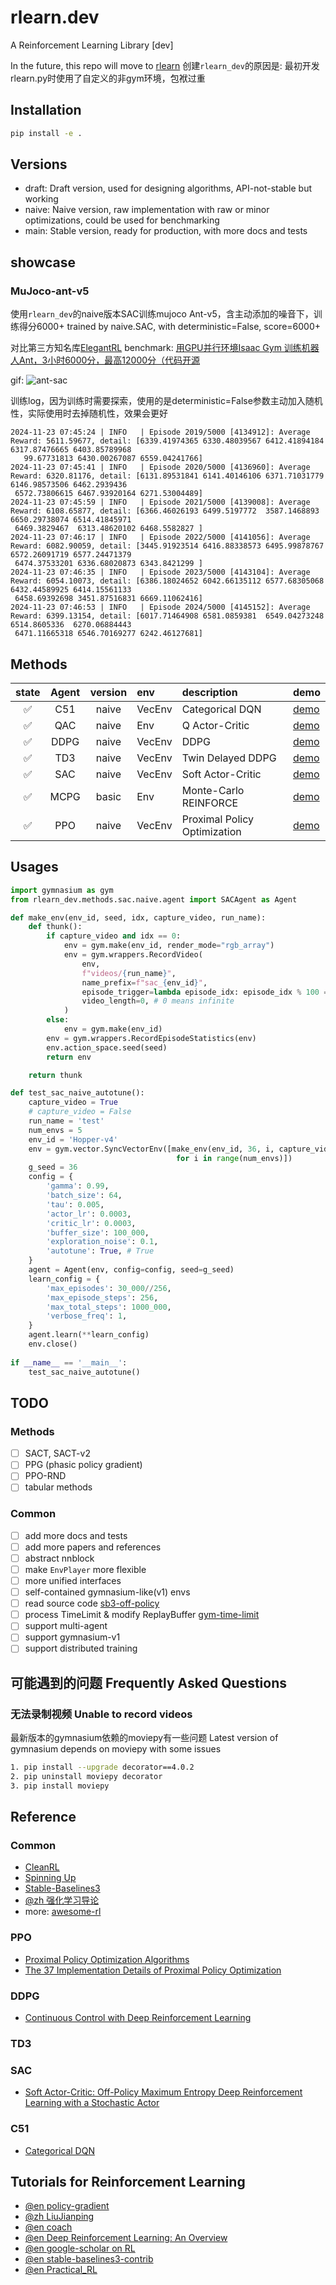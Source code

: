 # rlearn.dev
A Reinforcement Learning Library [dev]

In the future, this repo will move to [rlearn](http://github.com/gseismic/rlearn.py)
创建`rlearn_dev`的原因是: 最初开发rlearn.py时使用了自定义的非gym环境，包袱过重

## Installation
```bash
pip install -e .
```

## Versions
- draft: Draft version, used for designing algorithms, API-not-stable but working
- naive: Naive version, raw implementation with raw or minor optimizations, could be used for benchmarking
- main: Stable version, ready for production, with more docs and tests

## showcase
### MuJoco-ant-v5
使用`rlearn_dev`的naive版本SAC训练mujoco Ant-v5，含主动添加的噪音下，训练得分6000+
trained by naive.SAC, with deterministic=False, score=6000+

对比第三方知名库[ElegantRL](https://github.com/AI4Finance-Foundation/ElegantRL)
benchmark: [用GPU并行环境Isaac Gym 训练机器人Ant，3小时6000分，最高12000分（代码开源](https://zhuanlan.zhihu.com/p/508378146)

gif:
![ant-sac](./docs/ant_sac.gif)

训练log，因为训练时需要探索，使用的是deterministic=False参数主动加入随机性，实际使用时去掉随机性，效果会更好
```
2024-11-23 07:45:24 | INFO   | Episode 2019/5000 [4134912]: Average Reward: 5611.59677, detail: [6339.41974365 6330.48039567 6412.41894184 6317.87476665 6403.85789968
   99.67731813 6430.00267087 6559.04241766]
2024-11-23 07:45:41 | INFO   | Episode 2020/5000 [4136960]: Average Reward: 6320.81176, detail: [6131.89531841 6141.40146106 6371.71031779 6146.98573506 6462.2939436
 6572.73806615 6467.93920164 6271.53004489]
2024-11-23 07:45:59 | INFO   | Episode 2021/5000 [4139008]: Average Reward: 6108.65877, detail: [6366.46026193 6499.5197772  3587.1468893  6650.29738074 6514.41845971
 6469.3829467  6313.48620102 6468.5582827 ]
2024-11-23 07:46:17 | INFO   | Episode 2022/5000 [4141056]: Average Reward: 6082.90059, detail: [3445.91923514 6416.88338573 6495.99878767 6572.26091719 6577.24471379
 6474.37533201 6336.68020873 6343.8421299 ]
2024-11-23 07:46:35 | INFO   | Episode 2023/5000 [4143104]: Average Reward: 6054.10073, detail: [6386.18024652 6042.66135112 6577.68305068 6432.44589925 6414.15561133
 6458.69392698 3451.87516831 6669.11062416]
2024-11-23 07:46:53 | INFO   | Episode 2024/5000 [4145152]: Average Reward: 6399.13154, detail: [6017.71464908 6581.0859381  6549.04273248 6514.8605336  6270.06884443
 6471.11665318 6546.70169277 6242.46127681]
```

## Methods
| state | Agent | version | env | description | demo |   
|:---:|:---:|:---:|:---|:---|:---|
| ✅ | C51  | naive | VecEnv | Categorical DQN | [demo](tests/methods/c51/test_c51_naive.py)
| ✅ | QAC  | naive | Env | Q Actor-Critic | [demo](tests/methods/qac/test_qac_naive.py)
| ✅ | DDPG | naive | VecEnv | DDPG | [demo](tests/methods/ddpg/test_ddpg_naive.py)
| ✅ | TD3  | naive | VecEnv | Twin Delayed DDPG | [demo](tests/methods/td3/test_td3_naive.py)
| ✅ | SAC  | naive | VecEnv | Soft Actor-Critic | [demo](tests/methods/sac/test_sac_naive.py)
| ✅ | MCPG | basic |   Env  | Monte-Carlo REINFORCE | [demo](tests/methods/mcpg/test_mcpg_basic.py)
| ✅ | PPO  | naive | VecEnv | Proximal Policy Optimization | [demo](tests/methods/ppo/test_ppo_draft.py)

## Usages
```python
import gymnasium as gym
from rlearn_dev.methods.sac.naive.agent import SACAgent as Agent

def make_env(env_id, seed, idx, capture_video, run_name):
    def thunk():
        if capture_video and idx == 0:
            env = gym.make(env_id, render_mode="rgb_array")
            env = gym.wrappers.RecordVideo(
                env,
                f"videos/{run_name}",
                name_prefix=f"sac_{env_id}",
                episode_trigger=lambda episode_idx: episode_idx % 100 == 0,
                video_length=0, # 0 means infinite
            )
        else:
            env = gym.make(env_id)
        env = gym.wrappers.RecordEpisodeStatistics(env)
        env.action_space.seed(seed)
        return env

    return thunk

def test_sac_naive_autotune():
    capture_video = True
    # capture_video = False
    run_name = 'test'
    num_envs = 5
    env_id = 'Hopper-v4'
    env = gym.vector.SyncVectorEnv([make_env(env_id, 36, i, capture_video, run_name)
                                     for i in range(num_envs)])
    g_seed = 36
    config = {
        'gamma': 0.99,
        'batch_size': 64,
        'tau': 0.005,
        'actor_lr': 0.0003,
        'critic_lr': 0.0003,
        'buffer_size': 100_000,
        'exploration_noise': 0.1,
        'autotune': True, # True
    }
    agent = Agent(env, config=config, seed=g_seed)
    learn_config = {
        'max_episodes': 30_000//256,
        'max_episode_steps': 256,
        'max_total_steps': 1000_000,
        'verbose_freq': 1,
    }
    agent.learn(**learn_config)
    env.close() 
    
if __name__ == '__main__':
    test_sac_naive_autotune()
```

## TODO
### Methods
- [ ] SACT, SACT-v2
- [ ] PPG (phasic policy gradient)
- [ ] PPO-RND
- [ ] tabular methods

### Common
- [ ] add more docs and tests
- [ ] add more papers and references
- [ ] abstract nnblock
- [ ] make `EnvPlayer` more flexible
- [ ] more unified interfaces
- [ ] self-contained gymnasium-like(v1) envs
- [ ] read source code [sb3-off-policy](https://github.com/DLR-RM/stable-baselines3/blob/06498e8be71b9c8aee38226176dbd28443afbb4f/stable_baselines3/common/off_policy_algorithm.py#L439)
- [ ] process TimeLimit & modify ReplayBuffer [gym-time-limit](https://github.com/openai/gym/blob/master/gym/wrappers/time_limit.py#L19)
- [ ] support multi-agent
- [ ] support gymnasium-v1
- [ ] support distributed training

## 可能遇到的问题 Frequently Asked Questions
### 无法录制视频 Unable to record videos
最新版本的gymnasium依赖的moviepy有一些问题  Latest version of gymnasium depends on moviepy with some issues
```bash
1. pip install --upgrade decorator==4.0.2
2. pip uninstall moviepy decorator
3. pip install moviepy
```

## Reference
### Common
- [CleanRL](https://github.com/vwxyzjn/cleanrl)
- [Spinning Up](https://spinningup.openai.com/)
- [Stable-Baselines3](https://github.com/DLR-RM/stable-baselines3)
- [@zh 强化学习导论](https://hrl.boyuai.com/chapter/3/%E6%A8%A1%E4%BB%BF%E5%AD%A6%E4%B9%A0)
- more: [awesome-rl](https://github.com/aikorea/awesome-rl)
### PPO
- [Proximal Policy Optimization Algorithms](https://arxiv.org/abs/1707.06347)
- [The 37 Implementation Details of Proximal Policy Optimization](https://iclr-blog-track.github.io/2022/03/25/ppo-implementation-details/)
### DDPG
- [Continuous Control with Deep Reinforcement Learning](https://arxiv.org/abs/1509.02971)
### TD3
### SAC
- [Soft Actor-Critic: Off-Policy Maximum Entropy Deep Reinforcement Learning with a Stochastic Actor](https://arxiv.org/abs/1801.01290)
### C51
- [Categorical DQN](https://arxiv.org/abs/1707.06887)

## Tutorials for Reinforcement Learning
- [@en policy-gradient](https://lilianweng.github.io/posts/2018-04-08-policy-gradient/)
- [@zh LiuJianping](https://www.cnblogs.com/pinard)
- [@en coach](https://intellabs.github.io/coach/components/agents/index.html)
- [@en Deep Reinforcement Learning: An Overview](https://arxiv.org/pdf/1810.06339.pdf)
- [@en google-scholar on RL](https://scholar.google.com/scholar?q=reinforcement+learning)
- [@en stable-baselines3-contrib](https://github.com/Stable-Baselines-Team/stable-baselines3-contrib)
- [@en Practical_RL](https://github.com/yandexdataschool/Practical_RL)
